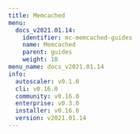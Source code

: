 ```yaml
---
title: Memcached
menu:
  docs_v2021.01.14:
    identifier: mc-memcached-guides
    name: Memcached
    parent: guides
    weight: 10
menu_name: docs_v2021.01.14
info:
  autoscaler: v0.1.0
  cli: v0.16.0
  community: v0.16.0
  enterprise: v0.3.0
  installer: v0.16.0
  version: v2021.01.14
---
```


